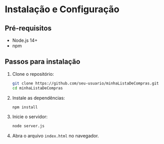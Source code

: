 # Instalação e Configuração

## Pré-requisitos
- Node.js 14+
- npm

## Passos para instalação

1. Clone o repositório:
   ```bash
   git clone https://github.com/seu-usuario/minhaListaDeCompras.git
   cd minhaListaDeCompras
   ```
2. Instale as dependências:
   ```bash
   npm install
   ```
3. Inicie o servidor:
   ```bash
   node server.js
   ```
4. Abra o arquivo `index.html` no navegador.

